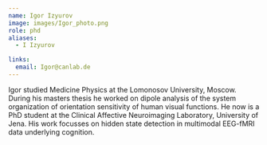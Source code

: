 ```yaml
---
name: Igor Izyurov
image: images/Igor_photo.png
role: phd
aliases:
  - I Izyurov

links:
  email: Igor@canlab.de
---
```


Igor studied Medicine Physics at the Lomonosov University, Moscow. During his masters thesis he worked on dipole analysis of the system organization of orientation sensitivity of human visual functions. He now is a PhD student at the Clinical Affective Neuroimaging Laboratory, University of Jena. His work focusses on hidden state detection in multimodal EEG-fMRI data underlying cognition. 